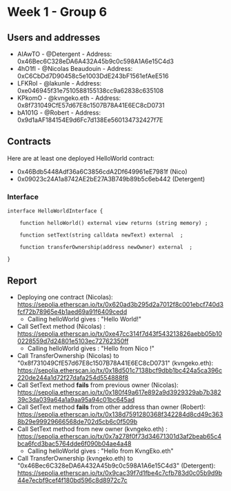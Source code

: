 # Week 1 - Group 6

## Users and addresses

- AIAwTO -  @Detergent - Address: 0x46Bec6C328eDA6A432A45b9c0c598A1A6e15C4d3 
- 4hO1fl - @Nicolas Beaudouin - Address: 0xC6CbDd7D90458c5e1003DdE243bF1561efAeE516
- LFKRoI - @lakunle - Address: 0xe046945f31e7510588155138cc9a62838c635108
- KPkomO - @kvngeko.eth - Address: 0x8f731049CfE57d67E8c1507B78A41E6EC8cD0731
- bA101G - @Robert - Address: 0x9d1aAF184154E9d6Fc7d138Ee560134732427f7E

## Contracts
Here are at least one deployed HelloWorld contract:
- 0x46Bdb5448Adf36a6C3856cdA2Df649961eE7981f (Nico)
- 0x09023c24A1a8742AE2bE27A3B749b89b5c6eb442 (Detergent)

### Interface 

```solidity
interface HelloWorldInterface {

    function helloWorld() external view returns (string memory) ;

    function setText(string calldata newText) external  ;

    function transferOwnership(address newOwner) external  ;
    
}
```

## Report

- Deploying one contract (Nicolas): https://sepolia.etherscan.io/tx/0x620ad3b295d2a7012f8c001ebcf740d3fcf72b78965e4b1aed69a91f6409cedd
  - Calling helloWorld gives : "Hello World!"
- Call SetText method (Nicolas) : https://sepolia.etherscan.io/tx/0xe47cc314f7d43f543213826aebb05b100228559d7d24801e5103ec72762350ff
  - Calling helloWorld gives : "Hello from Nico !"
- Call TransferOwnership (Nicolas) to "0x8f731049CfE57d67E8c1507B78A41E6EC8cD0731" (kvngeko.eth): https://sepolia.etherscan.io/tx/0x18d501c7138bcf9dbb1bc424a5ca396c220de244a1d72f27dafa254d554888f8
- Call SetText method **fails** from previous owner (Nicolas): https://sepolia.etherscan.io/tx/0x180f49a617e892a9d3929329ab7b38239c3da039a64a1a9aa95a94c01bc645ad
- Call SetText method **fails** from other address than owner (Robert): https://sepolia.etherscan.io/tx/0x138d7591280368f342284d8cd49c3638b29e99929666568de702d5cb6c0f509b
- Call SetText method from new owner (kvngeko.eth) : https://sepolia.etherscan.io/tx/0x7a278f0f73d34671301d3af2beab65c4bca6fcd3bac5764dde6f090b04ae4a48
    - Calling helloWorld gives : "Hello from KvngEko.eth"
- Call TransferOwnership (kvngeko.eth) to "0x46Bec6C328eDA6A432A45b9c0c598A1A6e15C4d3" (Detergent): https://sepolia.etherscan.io/tx/0x9cac39f7d1fbe4c7cfb783d0c05b9d9b44e7ecbf9cef4f180bd596c8d8972c7c
